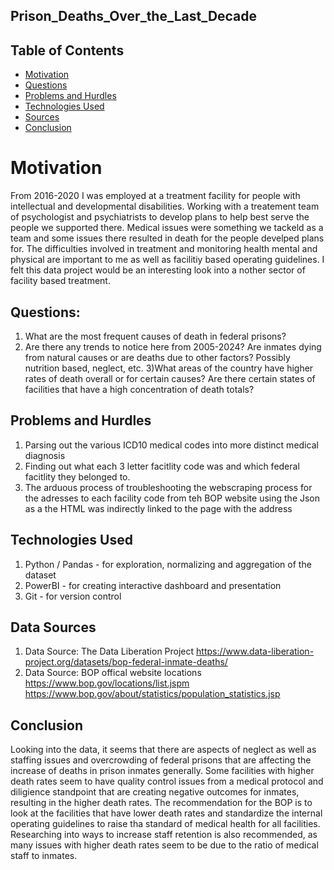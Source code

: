 ## Prison_Deaths_Over_the_Last_Decade
## Table of Contents
* [Motivation](#motivation)
* [Questions](#questions)
* [Problems and Hurdles](#problems-and-hurdles)
* [Technologies Used](#technologies-used)
* [Sources](#sources)
* [Conclusion](#conclusion)

# Motivation
From 2016-2020 I was employed at a treatment facility for people with intellectual and developmental disabilities. Working with a treatement team of psychologist and psychiatrists to develop plans to help best serve the people we supported there. Medical issues were something we tackeld as a team and some issues there resulted in death for the people develped plans for. The difficulties involved in treatment and monitoring health mental and physical are important to me as well as facilitiy based operating guidelines. I felt this data project would be an interesting look into a nother sector of facility based treatment.

## Questions:
1) What are the most frequent causes of death in federal prisons?
2) Are there any trends to notice here from 2005-2024? Are inmates dying from natural causes or are deaths due to other factors? Possibly nutrition based, neglect, etc.
3)What areas of the country have higher rates of death overall or for certain causes? Are there certain states of facilities that have a high concentration of death totals?


## Problems and Hurdles
1) Parsing out the various ICD10 medical codes into more distinct medical diagnosis
2) Finding out what each 3 letter facitlity code was and which federal facitlity they belonged to.
3) The arduous process of troubleshooting the webscraping process for the adresses to each facility code from teh BOP website using the Json as a the HTML was indirectly linked to the page with the address


## Technologies Used
1) Python / Pandas - for exploration, normalizing and aggregation of the dataset
2) PowerBI - for creating interactive dashboard and presentation
3) Git - for version control


## Data Sources
1) Data Source: The Data Liberation Project  https://www.data-liberation-project.org/datasets/bop-federal-inmate-deaths/
2) Data Source: BOP offical website locations https://www.bop.gov/locations/list.jspm https://www.bop.gov/about/statistics/population_statistics.jsp

## Conclusion
Looking into the data, it seems that there are aspects of neglect as well as staffing issues and overcrowding of federal prisons that are affecting the increase of deaths in prison inmates generally. Some facilities with higher death rates seem to have quality control issues from a medical protocol and diligience standpoint that are creating negative outcomes for inmates, resulting in the higher death rates. The recommendation for the BOP is to look at the facilities that have lower death rates and standardize the internal operating guidelines to raise tha standard of medical health for all facilities. Researching into ways to increase staff retention is also recommended, as many issues with higher death rates seem to be due to the ratio of medical staff to inmates.
